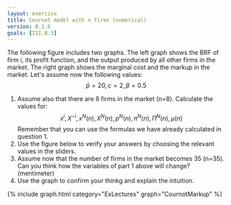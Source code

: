 ```yaml
---
layout: exercise
title: Cournot model with n firms (numerical)
version: 0.2.6
goals: [III.B.3]
---
```


The following figure includes two graphs. The left graph shows the BRF of firm i, its profit function, and the output produced by all other firms in the market. 
The right graph shows the marginal cost and the markup in the market. 
Let's assume now the following values:
      $$\bar{p}=20, c=2, \beta=0.5$$
      
1. Assume also that there are 8 firms in the market (n=8). Calculate the values for: $$x^i, X^{-i}, x^N(n), X^N(n), p^N(n), \pi^N(n), \Pi^N(n), \mu(n)$$ Remember that you can use the formulas we have already calculated in question 1.
2. Use the figure below to verify your answers by choosing the relevant values in the sliders.
3. Assume now that the number of firms in the market becomes 35 (n=35). Can you think how the variables of part 1 above will change? (mentimeter)
4. Use the graph to confirm your thinkg and explain the intuition. 


{% include graph.html category="ExLectures" graph="CournotMarkup" %}
